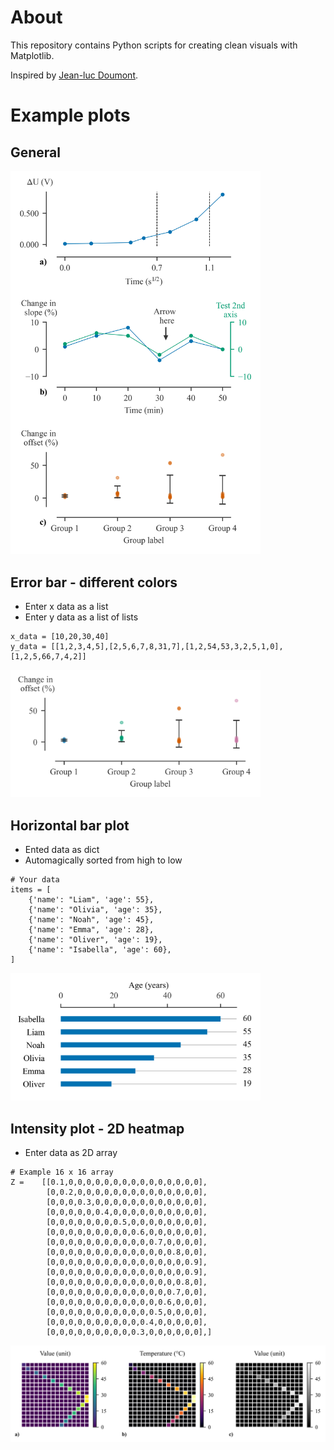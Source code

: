 # About
This repository contains Python scripts for creating clean visuals with Matplotlib.

Inspired by <a href="https://www.principiae.be/">Jean-luc Doumont</a>.

# Example plots

## General
<img src="https://github.com/GillesOdb/clean-matplotlib-plots/blob/main/deault_plot/output_plot.png" width="400">

## Error bar - different colors
- Enter x data as a list
- Enter y data as a list of lists

```
x_data = [10,20,30,40]
y_data = [[1,2,3,4,5],[2,5,6,7,8,31,7],[1,2,54,53,3,2,5,1,0],[1,2,5,66,7,4,2]]
```

<img src="https://github.com/GillesOdb/clean-matplotlib-plots/blob/main/errorbar_plot_different_colors/output_plot.png" width="400">

## Horizontal bar plot
- Ented data as dict
- Automagically sorted from high to low

```
# Your data
items = [
    {'name': "Liam", 'age': 55},
    {'name': "Olivia", 'age': 35},
    {'name': "Noah", 'age': 45},
    {'name': "Emma", 'age': 28},
    {'name': "Oliver", 'age': 19},
    {'name': "Isabella", 'age': 60},
]
```

<img src="https://github.com/GillesOdb/clean-matplotlib-plots/blob/main/horizontal_barplot/horizontal_barplot.png" width="400">
 
## Intensity plot - 2D heatmap
- Enter data as 2D array
```
# Example 16 x 16 array
Z =    [[0.1,0,0,0,0,0,0,0,0,0,0,0,0,0,0,0],
        [0,0.2,0,0,0,0,0,0,0,0,0,0,0,0,0,0],
        [0,0,0,0.3,0,0,0,0,0,0,0,0,0,0,0,0],
        [0,0,0,0,0,0.4,0,0,0,0,0,0,0,0,0,0],
        [0,0,0,0,0,0,0,0.5,0,0,0,0,0,0,0,0],
        [0,0,0,0,0,0,0,0,0,0.6,0,0,0,0,0,0],
        [0,0,0,0,0,0,0,0,0,0,0,0.7,0,0,0,0],
        [0,0,0,0,0,0,0,0,0,0,0,0,0,0.8,0,0],
        [0,0,0,0,0,0,0,0,0,0,0,0,0,0,0,0.9],
        [0,0,0,0,0,0,0,0,0,0,0,0,0,0,0,0.9],
        [0,0,0,0,0,0,0,0,0,0,0,0,0,0,0.8,0],
        [0,0,0,0,0,0,0,0,0,0,0,0,0,0.7,0,0],
        [0,0,0,0,0,0,0,0,0,0,0,0,0.6,0,0,0],
        [0,0,0,0,0,0,0,0,0,0,0,0.5,0,0,0,0],
        [0,0,0,0,0,0,0,0,0,0,0.4,0,0,0,0,0],
        [0,0,0,0,0,0,0,0,0,0.3,0,0,0,0,0,0],]
```
<img src="https://github.com/GillesOdb/clean-matplotlib-plots/blob/main/intensity_plot/output_plot.png" width="600">
